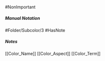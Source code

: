 #NonImportant 
##### Manual Notation
#Folder/Subcolor/3
#HasNote
##### Notes
[[Color_Name]]
[[Color_Aspect]]
[[Color_Term]]